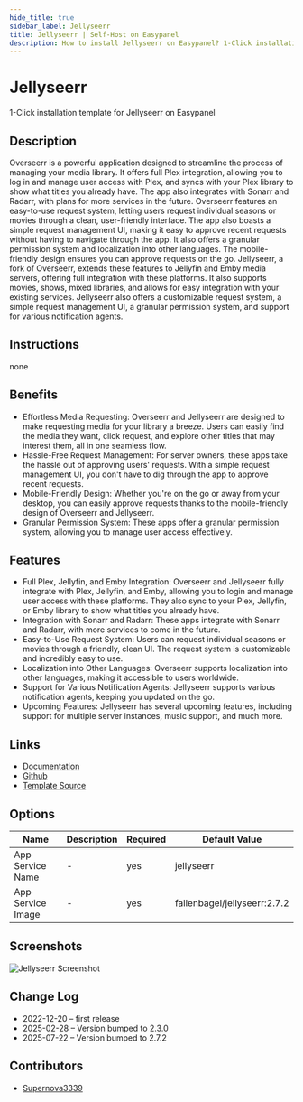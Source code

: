 ```yaml
---
hide_title: true
sidebar_label: Jellyseerr
title: Jellyseerr | Self-Host on Easypanel
description: How to install Jellyseerr on Easypanel? 1-Click installation template for Jellyseerr on Easypanel
---
```


<!-- generated -->

# Jellyseerr

1-Click installation template for Jellyseerr on Easypanel

## Description

Overseerr is a powerful application designed to streamline the process of managing your media library. It offers full Plex integration, allowing you to log in and manage user access with Plex, and syncs with your Plex library to show what titles you already have. The app also integrates with Sonarr and Radarr, with plans for more services in the future. Overseerr features an easy-to-use request system, letting users request individual seasons or movies through a clean, user-friendly interface. The app also boasts a simple request management UI, making it easy to approve recent requests without having to navigate through the app. It also offers a granular permission system and localization into other languages. The mobile-friendly design ensures you can approve requests on the go. Jellyseerr, a fork of Overseerr, extends these features to Jellyfin and Emby media servers, offering full integration with these platforms. It also supports movies, shows, mixed libraries, and allows for easy integration with your existing services. Jellyseerr also offers a customizable request system, a simple request management UI, a granular permission system, and support for various notification agents.

## Instructions

none

## Benefits

- Effortless Media Requesting: Overseerr and Jellyseerr are designed to make requesting media for your library a breeze. Users can easily find the media they want, click request, and explore other titles that may interest them, all in one seamless flow.
- Hassle-Free Request Management: For server owners, these apps take the hassle out of approving users' requests. With a simple request management UI, you don't have to dig through the app to approve recent requests.
- Mobile-Friendly Design: Whether you're on the go or away from your desktop, you can easily approve requests thanks to the mobile-friendly design of Overseerr and Jellyseerr.
- Granular Permission System: These apps offer a granular permission system, allowing you to manage user access effectively.

## Features

- Full Plex, Jellyfin, and Emby Integration: Overseerr and Jellyseerr fully integrate with Plex, Jellyfin, and Emby, allowing you to login and manage user access with these platforms. They also sync to your Plex, Jellyfin, or Emby library to show what titles you already have.
- Integration with Sonarr and Radarr: These apps integrate with Sonarr and Radarr, with more services to come in the future.
- Easy-to-Use Request System: Users can request individual seasons or movies through a friendly, clean UI. The request system is customizable and incredibly easy to use.
- Localization into Other Languages: Overseerr supports localization into other languages, making it accessible to users worldwide.
- Support for Various Notification Agents: Jellyseerr supports various notification agents, keeping you updated on the go.
- Upcoming Features: Jellyseerr has several upcoming features, including support for multiple server instances, music support, and much more.

## Links

- [Documentation](https://github.com/Fallenbagel/jellyseerr/tree/develop/docs)
- [Github](https://github.com/Fallenbagel/jellyseerr)
- [Template Source](https://github.com/easypanel-io/templates/tree/main/templates/jellyseerr)

## Options

Name | Description | Required | Default Value
-|-|-|-
App Service Name | - | yes | jellyseerr
App Service Image | - | yes | fallenbagel/jellyseerr:2.7.2

## Screenshots

![Jellyseerr Screenshot](./assets/screenshot.png)

## Change Log

- 2022-12-20 – first release
- 2025-02-28 – Version bumped to 2.3.0
- 2025-07-22 – Version bumped to 2.7.2

## Contributors

- [Supernova3339](https://github.com/Supernova3339)
